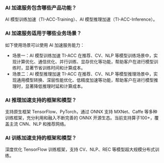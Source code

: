### AI 加速服务包含哪些产品功能？

AI 模型训练加速（TI-ACC-Training）、AI 模型推理加速（TI-ACC-Inference）。

### AI 加速服务适用于哪些业务场景？

如下使用场景可以使用 AI 加速服务能力：
- 场景一：AI 模型训练加速
TI-ACC 在推荐、CV、NLP 等模型训练场景中，实现计算优化、通信优化、并行训练、显存优化等功能，帮助客户在进行模型训练时，显著节省训练时间和计算成本。
- 场景二：AI 模型推理加速
TI-ACC 在推荐、CV、NLP 等模型推理场景中，实现通用模型转换、深层性能优化、低精度加速等功能，帮助客户在进行模型推理时，显著降低推理时延和计算成本。


### AI 推理加速支持的框架和模型？

支持原生框架 TensorFlow、PyTorch，通过 ONNX 支持 MXNet、Caffe 等多种训练框架，充分利用和融入不断完善的 ONNX 开源生态。当前支持算子100+，覆盖主流 CNN、NLP 和推荐网络。


### AI 训练加速支持的框架和模型？

深度优化 TensorFlow 训练框架，支持 CV、NLP、REC 等模型超大规模分布式训练。

